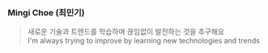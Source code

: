 ### Mingi Choe (최민기)

> 새로운 기술과 트렌드를 학습하며 끊임없이 발전하는 것을 추구해요    
> I'm always trying to improve by learning new technologies and trends
